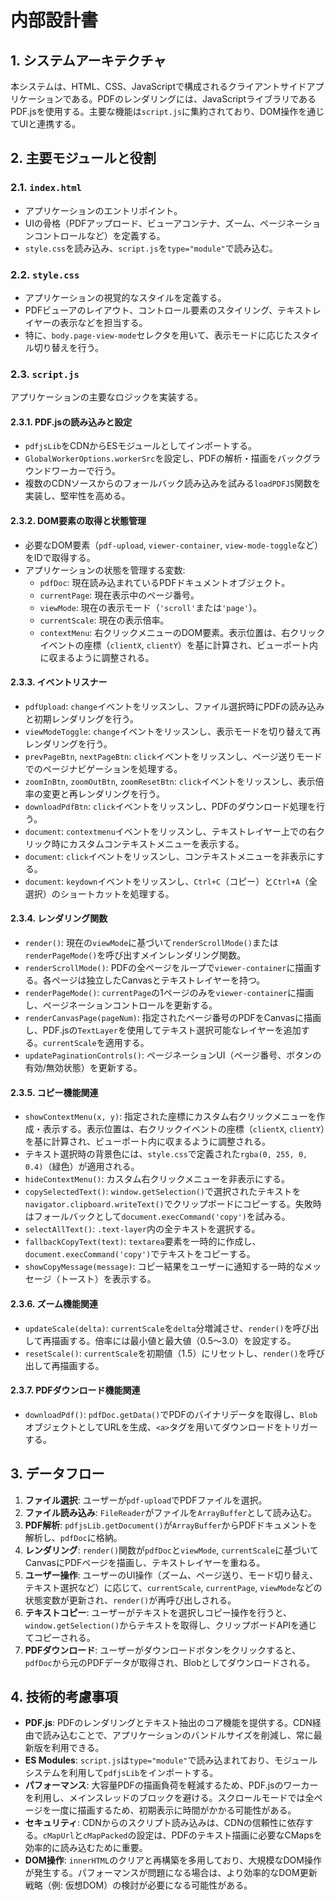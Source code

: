 # 内部設計書

## 1. システムアーキテクチャ
本システムは、HTML、CSS、JavaScriptで構成されるクライアントサイドアプリケーションである。PDFのレンダリングには、JavaScriptライブラリであるPDF.jsを使用する。主要な機能は`script.js`に集約されており、DOM操作を通じてUIと連携する。

## 2. 主要モジュールと役割

### 2.1. `index.html`
- アプリケーションのエントリポイント。
- UIの骨格（PDFアップロード、ビューアコンテナ、ズーム、ページネーションコントロールなど）を定義する。
- `style.css`を読み込み、`script.js`を`type="module"`で読み込む。

### 2.2. `style.css`
- アプリケーションの視覚的なスタイルを定義する。
- PDFビューアのレイアウト、コントロール要素のスタイリング、テキストレイヤーの表示などを担当する。
- 特に、`body.page-view-mode`セレクタを用いて、表示モードに応じたスタイル切り替えを行う。

### 2.3. `script.js`
アプリケーションの主要なロジックを実装する。

#### 2.3.1. PDF.jsの読み込みと設定
- `pdfjsLib`をCDNからESモジュールとしてインポートする。
- `GlobalWorkerOptions.workerSrc`を設定し、PDFの解析・描画をバックグラウンドワーカーで行う。
- 複数のCDNソースからのフォールバック読み込みを試みる`loadPDFJS`関数を実装し、堅牢性を高める。

#### 2.3.2. DOM要素の取得と状態管理
- 必要なDOM要素（`pdf-upload`, `viewer-container`, `view-mode-toggle`など）をIDで取得する。
- アプリケーションの状態を管理する変数:
    - `pdfDoc`: 現在読み込まれているPDFドキュメントオブジェクト。
    - `currentPage`: 現在表示中のページ番号。
    - `viewMode`: 現在の表示モード（`'scroll'`または`'page'`）。
    - `currentScale`: 現在の表示倍率。
    - `contextMenu`: 右クリックメニューのDOM要素。表示位置は、右クリックイベントの座標（`clientX`, `clientY`）を基に計算され、ビューポート内に収まるように調整される。

#### 2.3.3. イベントリスナー
- `pdfUpload`: `change`イベントをリッスンし、ファイル選択時にPDFの読み込みと初期レンダリングを行う。
- `viewModeToggle`: `change`イベントをリッスンし、表示モードを切り替えて再レンダリングを行う。
- `prevPageBtn`, `nextPageBtn`: `click`イベントをリッスンし、ページ送りモードでのページナビゲーションを処理する。
- `zoomInBtn`, `zoomOutBtn`, `zoomResetBtn`: `click`イベントをリッスンし、表示倍率の変更と再レンダリングを行う。
- `downloadPdfBtn`: `click`イベントをリッスンし、PDFのダウンロード処理を行う。
- `document`: `contextmenu`イベントをリッスンし、テキストレイヤー上での右クリック時にカスタムコンテキストメニューを表示する。
- `document`: `click`イベントをリッスンし、コンテキストメニューを非表示にする。
- `document`: `keydown`イベントをリッスンし、`Ctrl+C`（コピー）と`Ctrl+A`（全選択）のショートカットを処理する。

#### 2.3.4. レンダリング関数
- `render()`: 現在の`viewMode`に基づいて`renderScrollMode()`または`renderPageMode()`を呼び出すメインレンダリング関数。
- `renderScrollMode()`: PDFの全ページをループで`viewer-container`に描画する。各ページは独立したCanvasとテキストレイヤーを持つ。
- `renderPageMode()`: `currentPage`の1ページのみを`viewer-container`に描画し、ページネーションコントロールを更新する。
- `renderCanvasPage(pageNum)`: 指定されたページ番号のPDFをCanvasに描画し、PDF.jsの`TextLayer`を使用してテキスト選択可能なレイヤーを追加する。`currentScale`を適用する。
- `updatePaginationControls()`: ページネーションUI（ページ番号、ボタンの有効/無効状態）を更新する。

#### 2.3.5. コピー機能関連
- `showContextMenu(x, y)`: 指定された座標にカスタム右クリックメニューを作成・表示する。表示位置は、右クリックイベントの座標（`clientX`, `clientY`）を基に計算され、ビューポート内に収まるように調整される。
- テキスト選択時の背景色には、`style.css`で定義された`rgba(0, 255, 0, 0.4)`（緑色）が適用される。
- `hideContextMenu()`: カスタム右クリックメニューを非表示にする。
- `copySelectedText()`: `window.getSelection()`で選択されたテキストを`navigator.clipboard.writeText()`でクリップボードにコピーする。失敗時はフォールバックとして`document.execCommand('copy')`を試みる。
- `selectAllText()`: `.text-layer`内の全テキストを選択する。
- `fallbackCopyText(text)`: `textarea`要素を一時的に作成し、`document.execCommand('copy')`でテキストをコピーする。
- `showCopyMessage(message)`: コピー結果をユーザーに通知する一時的なメッセージ（トースト）を表示する。

#### 2.3.6. ズーム機能関連
- `updateScale(delta)`: `currentScale`を`delta`分増減させ、`render()`を呼び出して再描画する。倍率には最小値と最大値（0.5〜3.0）を設定する。
- `resetScale()`: `currentScale`を初期値（1.5）にリセットし、`render()`を呼び出して再描画する。

#### 2.3.7. PDFダウンロード機能関連
- `downloadPdf()`: `pdfDoc.getData()`でPDFのバイナリデータを取得し、`Blob`オブジェクトとしてURLを生成、`<a>`タグを用いてダウンロードをトリガーする。

## 3. データフロー
1. **ファイル選択**: ユーザーが`pdf-upload`でPDFファイルを選択。
2. **ファイル読み込み**: `FileReader`がファイルを`ArrayBuffer`として読み込む。
3. **PDF解析**: `pdfjsLib.getDocument()`が`ArrayBuffer`からPDFドキュメントを解析し、`pdfDoc`に格納。
4. **レンダリング**: `render()`関数が`pdfDoc`と`viewMode`, `currentScale`に基づいてCanvasにPDFページを描画し、テキストレイヤーを重ねる。
5. **ユーザー操作**: ユーザーのUI操作（ズーム、ページ送り、モード切り替え、テキスト選択など）に応じて、`currentScale`, `currentPage`, `viewMode`などの状態変数が更新され、`render()`が再呼び出しされる。
6. **テキストコピー**: ユーザーがテキストを選択しコピー操作を行うと、`window.getSelection()`からテキストを取得し、クリップボードAPIを通じてコピーされる。
7. **PDFダウンロード**: ユーザーがダウンロードボタンをクリックすると、`pdfDoc`から元のPDFデータが取得され、Blobとしてダウンロードされる。

## 4. 技術的考慮事項
- **PDF.js**: PDFのレンダリングとテキスト抽出のコア機能を提供する。CDN経由で読み込むことで、アプリケーションのバンドルサイズを削減し、常に最新版を利用できる。
- **ES Modules**: `script.js`は`type="module"`で読み込まれており、モジュールシステムを利用して`pdfjsLib`をインポートする。
- **パフォーマンス**: 大容量PDFの描画負荷を軽減するため、PDF.jsのワーカーを利用し、メインスレッドのブロックを避ける。スクロールモードでは全ページを一度に描画するため、初期表示に時間がかかる可能性がある。
- **セキュリティ**: CDNからのスクリプト読み込みは、CDNの信頼性に依存する。`cMapUrl`と`cMapPacked`の設定は、PDFのテキスト描画に必要なCMapsを効率的に読み込むために重要。
- **DOM操作**: `innerHTML`のクリアと再構築を多用しており、大規模なDOM操作が発生する。パフォーマンスが問題になる場合は、より効率的なDOM更新戦略（例: 仮想DOM）の検討が必要になる可能性がある。
